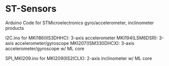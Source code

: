 # ST-Sensors

Arduino Code for STMicroelectronics gyro/accelerometer, inclinometer products

I2C.ino for 
MKI186(IIS3DHHC): 3-axis accelerometer
MKI194(LSM6DSR): 3-axis accelerometer/gyroscope
MKI207(ISM330DHCX): 3-axis accelerometer/gyroscope w/ ML core


SPI_MKI209.ino for 
MKI209(IIS2ICLX): 2-axis inclinometer w/ ML core
